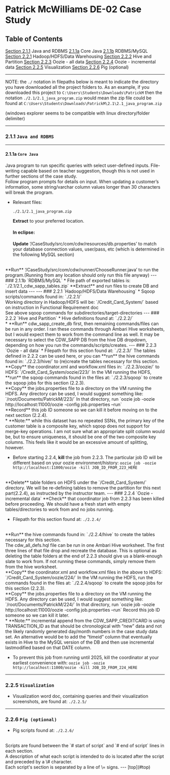 # <a id="top">Patrick McWilliams DE-02 Case Study</a>

## Table of Contents

[Section 2.1.1](#211) Java and RDBMS
[2.1.1a](#211a) Core Java
[2.1.1b](#211b) RDBMS/MySQL
[Section 2.2.1](#221) Hadoop/HDFS/Data Warehousing
[Section 2.2.2](#222) Hive and Partition
[Section 2.2.3](#223) Oozie - all data
[Section 2.2.4](#224) Oozie - incremental data
[Section 2.2.5](#225) Visualization
[Section 2.2.6](#226) Pig (optional)

---

NOTE: the `./` notation in filepaths below is meant to indicate the directory you have downloaded all the project folders to. As an example, if you downloaded this project to `C:\Users\Students\Downloads\PatrickM` then the notation `./2.1/2.1_java_program.zip` would mean the zip file could be found at `C:\Users\Students\Downloads\PatrickM\2.1\2.1_java_program.zip`

(windows explorer seems to be compatible with linux directory/folder delimiter)

---

### <a id="211">2.1.1</a> `Java and RDBMS`
---

  #### <a id="211a">2.1.1a</a> `Core Java`

  Java program to run specific queries with select user-defined inputs. File-writing capable based on teacher suggestion, though this is not used in further sections of the case study.
</br>
  Follow program prompts for details on input. When updating a customer’s information, some string/varchar column values longer than 30 characters will break the program.

* Relevant files:

	`./2.1/2.1_java_program.zip`

  **Extract** to your preferred location.

  #### In eclipse:
    **Update** ‘/CaseStudy/src/com/cdw/resources/db.properties’ to match your database connection values, user/pass, etc (which is determined in the following MySQL section)
</br>
    **Run** ‘/CaseStudy/src/com/cdw/runner/ChooseRunner.java’ to run the program.(Running from any location should only run this file anyway)
---
  ### <a id="211b">2.1.1b</a> `RDBMS/MySQL`
* File path of exported tables is:
		`./2.1/2.1_cdw_sapp_tables.zip`
 **Extract** and run files to create DB and insert data
---
---
### <a id="221">2.2.1</a> `Hadoop/HDFS/Data Warehousing`
* Sqoop scripts/commands found in:
		`./2.2.1/`
</br>
  Working directory in Hadoop/HDFS will be:
  `/Credit_Card_System/`
  based on instruction in Functional Requirement doc
</br>
  See above sqoop commands for subdirectories/target-directories
---
### <a id="222">2.2.2</a> `Hive and Partition`
* Hive definitions found at:
		`./2.2.2/`
</br>
* **Run** cdw_sapp_create_db first, then remaining commands/files can be run in any order. I ran these commands through Ambari Hive worksheets, but I would expect them to work from the command line as well. It may be necessary to select the CDW_SAPP DB from the hive DB dropdown, depending on how you run the commands/scripts/creates.
---
### <a id="223">2.2.3</a> `Oozie - all data`
* Filepath for this section found at:
		`./2.2.3/`
  The tables defined in 2.2.2 can be used here, or you can **run** the hive commands found in:
      `./2.2.3/hive/`
    to (re)create the tables necessary for this section.
</br>
	**Copy** the coordinator.xml and workflow.xml files in:
      `./2.2.3/oozie/`
    to HDFS:
      `/Credit_Card_System/oozie/223/`
	In the VM running the HDFS, **run** the sqoop commands found in the files at:
      `./2.2.3/sqoop`
  to create the sqoop jobs for this section (2.2.3).
</br>
	**Copy** the jobs.properties file to a directory on the VM running the HDFS. Any directory can be used, I would suggest something like:
      `/root/Documents/PatrickM/223/`
	In that directory, run
		  `oozie job -oozie http://localhost:11000/oozie -config job.properties –run`
</br>
  **Record** this job ID someone so we can kill it before moving on to the next section (2.2.4).
</br>
  * **Note:** while this dataset has no repeated SSNs, the primary key of the customer table is a composite key, which sqoop does not support for merge-key operations. I am not sure what an appropriate split column would be, but to ensure uniqueness, it should be one of the two composite key columns. This feels like it would be an excessive amount of splitting, however.
</br>

* Before starting 2.2.4, **kill** the job from 2.2.3. The particular job ID will be different based on your oozie environment/history:
		  `oozie job -oozie http://localhost:11000/oozie -kill JOB_ID_FROM_223_HERE`
</br>
  **Delete** table folders on HDFS under the
      `/Credit_Card_System/`
</br>
  directory. We will be re-defining tables to remove the partition for this next part(2.2.4), as instructed by the instructor team.
---
### <a id="224">2.2.4</a> `Oozie - incremental data`
**Check** that coordinator job from 2.2.3 has been killed before proceeding.
We should have a fresh start with empty tables/directories to work from and no jobs running.

* Filepath for this section found at:
    `./2.2.4/`
</br>
  **Run** the hive commands found in:
      `./2.2.4/hive`
  to create the tables necessary for this section.
</br>
  The cdw_all_defs.hql file can be run in one Ambari Hive worksheet. The first three lines of that file drop and recreate the database. This is optional as deleting the table folders at the end of 2.2.3 should give us a blank-enough slate to work from. If not running these commands, simply remove them from the hive worksheet.
</br>
  **Copy** the coordinator.xml and workflow.xml files in the above to HDFS:
      `/Credit_Card_System/oozie/224/`
	In the VM running the HDFS, run the commands found in the files at:
      `./2.2.4/sqoop`
  to create the sqoop jobs for this section (2.2.3).
</br>
	**Copy** the jobs.properties file to a directory on the VM running the HDFS. Any directory can be used, I would suggest something like:
      `/root/Documents/PatrickM/224/`
  In that directory, run
		`oozie job -oozie http://localhost:11000/oozie -config job.properties –run`
  Record this job ID someone so we can kill it later.
</br>
	* **Note:** incremental append from the CDW_SAPP_CREDITCARD is using TRANSACTION_ID as that should be chronological with “new” data and not the likely randomly generated day/month numbers in the case study data set. An alternative would be to add the “timeid” column that eventually exists in Hive to the MySQL version of the DB and then use incremental lastmodified based on that DATE column.
</br>

* To prevent this job from running until 2025, kill the coordinator at your earliest convenience with:
	   `oozie job -oozie http://localhost:11000/oozie -kill JOB_ID_FROM_224_HERE`

---
### <a id="225">2.2.5</a> `Visualization`
* Visualization word doc, containing queries and their visualization screenshots, are found at:
    `./2.2.5/`
---
### <a id="226">2.2.6</a> `Pig (optional)`
* Pig scripts found at:
  `./2.2.6/`
</br>  
  Scripts are found between the `# start of script` and `# end of script` lines in each section.
</br>
  A description of what each script is intended to do is located after the script and preceded by a \# character.
</br>
  Each script's section is separated by a line of \= signs.
---
[top](#top)
